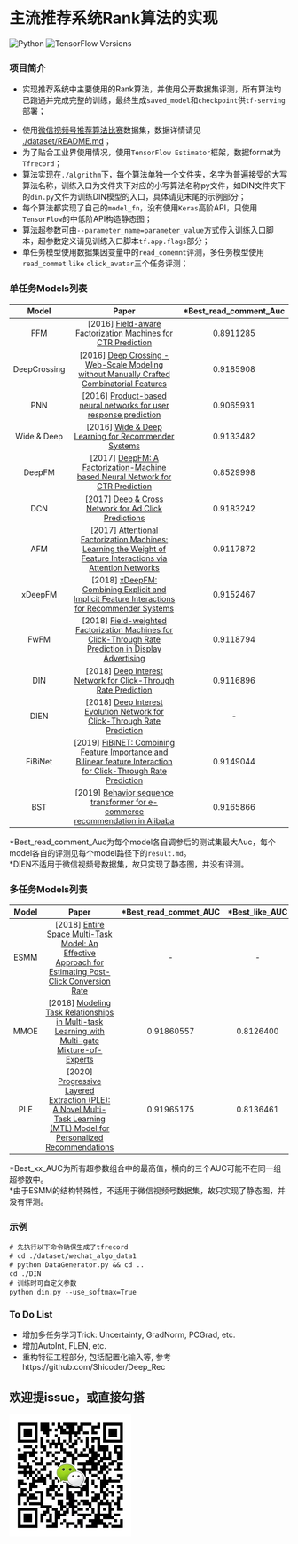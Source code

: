 # 主流推荐系统Rank算法的实现

![Python](https://img.shields.io/badge/Python-3.6-green?logo=python)
![TensorFlow Versions](https://img.shields.io/badge/TensorFlow-1.14-blue.svg)

### 项目简介

- 实现推荐系统中主要使用的Rank算法，并使用公开数据集评测，所有算法均已跑通并完成完整的训练，最终生成`saved_model`和`checkpoint`供`tf-serving`部署；
* 使用[微信视频号推荐算法比赛](https://algo.weixin.qq.com/problem-description)数据集，数据详情请见 [./dataset/README.md](./dataset/README.md)；
* 为了贴合工业界使用情况，使用`TensorFlow Estimator`框架，数据format为`Tfrecord`；
* 算法实现在`./algrithm`下，每个算法单独一个文件夹，名字为普遍接受的大写算法名称，训练入口为文件夹下对应的小写算法名称py文件，如DIN文件夹下的`din.py`文件为训练DIN模型的入口，具体请见末尾的示例部分；
* 每个算法都实现了自己的`model_fn`，没有使用`Keras`高阶API，只使用`TensorFlow`的中低阶API构造静态图；
* 算法超参数可由`--parameter_name=parameter_value`方式传入训练入口脚本，超参数定义请见训练入口脚本`tf.app.flags`部分；
* 单任务模型使用数据集因变量中的`read_comemnt`评测，多任务模型使用`read_commet` `like` `click_avatar`三个任务评测；

### 单任务Models列表

| Model        | Paper                                                                                                                                                      | *Best_read_comment_Auc |
|:------------:|:----------------------------------------------------------------------------------------------------------------------------------------------------------:|:----------------------:|
| FFM          | [2016] [Field-aware Factorization Machines for CTR Prediction](https://www.csie.ntu.edu.tw/~cjlin/papers/ffm.pdf)                                          | 0.8911285              |
| DeepCrossing | [2016] [Deep Crossing - Web-Scale Modeling without Manually Crafted Combinatorial Features](https://www.kdd.org/kdd2016/papers/files/adf0975-shanA.pdf)    | 0.9185908              |
| PNN          | [2016] [Product-based neural networks for user response prediction](https://arxiv.org/pdf/1611.00144.pdf)                                                  | 0.9065931              |
| Wide & Deep  | [2016] [Wide & Deep Learning for Recommender Systems](https://arxiv.org/pdf/1606.07792.pdf)                                                                | 0.9133482              |
| DeepFM       | [2017] [DeepFM: A Factorization-Machine based Neural Network for CTR Prediction](http://www.ijcai.org/proceedings/2017/0239.pdf)                           | 0.8529998              |
| DCN          | [2017] [Deep & Cross Network for Ad Click Predictions](https://arxiv.org/abs/1708.05123)                                                                   | 0.9183242              |
| AFM          | [2017] [Attentional Factorization Machines: Learning the Weight of Feature Interactions via Attention Networks](http://www.ijcai.org/proceedings/2017/435) | 0.9117872              |
| xDeepFM      | [2018] [xDeepFM: Combining Explicit and Implicit Feature Interactions for Recommender Systems](https://arxiv.org/pdf/1803.05170.pdf)                       | 0.9152467              |
| FwFM         | [2018] [Field-weighted Factorization Machines for Click-Through Rate Prediction in Display Advertising](https://arxiv.org/pdf/1806.03514.pdf)              | 0.9118794              |
| DIN          | [2018] [Deep Interest Network for Click-Through Rate Prediction](https://arxiv.org/pdf/1706.06978.pdf)                                                     | 0.9116896              |
| DIEN         | [2018] [Deep Interest Evolution Network for Click-Through Rate Prediction](https://arxiv.org/pdf/1809.03672.pdf)                                                     | -                      |
| FiBiNet      | [2019] [FiBiNET: Combining Feature Importance and Bilinear feature Interaction for Click-Through Rate Prediction](https://arxiv.org/pdf/1905.09433.pdf)    | 0.9149044              |
| BST          | [2019] [Behavior sequence transformer for e-commerce recommendation in Alibaba](https://arxiv.org/pdf/1905.06874.pdf)                                      | 0.9165866              |

*Best_read_comment_Auc为每个model各自调参后的测试集最大Auc，每个model各自的评测见每个model路径下的`result.md`。 </br>
*DIEN不适用于微信视频号数据集，故只实现了静态图，并没有评测。

### 多任务Models列表

| Model | Paper                                                                                                                                                                   | *Best_read_commet_AUC | *Best_like_AUC | *Best_click_avatar_AUC |
|:-----:|:-----------------------------------------------------------------------------------------------------------------------------------------------------------------------:|:---------------------:|:--------------:|:----------------------:|
| ESMM  | [2018] [Entire Space Multi-Task Model: An Effective Approach for Estimating Post-Click Conversion Rate](https://arxiv.org/abs/1804.07931)                               | -                     | -              | -                      |
| MMOE  | [2018] [Modeling Task Relationships in Multi-task Learning with Multi-gate Mixture-of-Experts](https://dl.acm.org/doi/abs/10.1145/3219819.3220007)                      | 0.91860557            | 0.8126400      | 0.8139362              |
| PLE   | [2020] [Progressive Layered Extraction (PLE): A Novel Multi-Task Learning (MTL) Model for Personalized Recommendations](https://dl.acm.org/doi/10.1145/3383313.3412236) | 0.91965175            | 0.8136461      | 0.8154559              |

*Best_xx_AUC为所有超参数组合中的最高值，横向的三个AUC可能不在同一组超参数中。</br>
*由于ESMM的结构特殊性，不适用于微信视频号数据集，故只实现了静态图，并没有评测。

### 示例

```shell
# 先执行以下命令确保生成了tfrecord
# cd ./dataset/wechat_algo_data1
# python DataGenerator.py && cd ..
cd ./DIN
# 训练时可自定义参数
python din.py --use_softmax=True 
```

### To Do List
* 增加多任务学习Trick: Uncertainty, GradNorm, PCGrad, etc.
* 增加AutoInt, FLEN, etc.
* 重构特征工程部分, 包括配置化输入等, 参考https://github.com/Shicoder/Deep_Rec

## 欢迎提issue，或直接勾搭

<img src="./docs/Wechat.jpeg" alt="pic" width="220" height="220">

